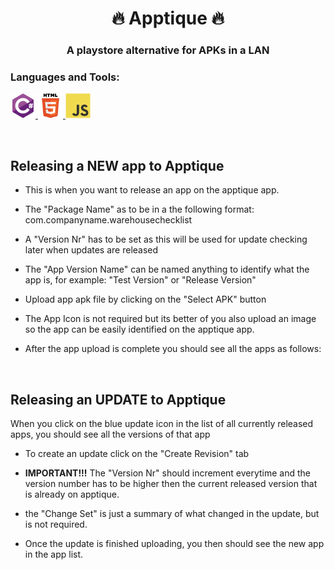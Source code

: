 <h1 align="center">🔥 Apptique 🔥</h1>
<h3 align="center">A playstore alternative for APKs in a LAN</h3>

<h3 align="left">Languages and Tools:</h3>
<p align="left"> <a href="https://www.w3schools.com/cs/" target="_blank" rel="noreferrer"> <img src="https://raw.githubusercontent.com/devicons/devicon/master/icons/csharp/csharp-original.svg" alt="csharp" width="40" height="40"/> </a> <a href="https://www.w3.org/html/" target="_blank" rel="noreferrer"> <img src="https://raw.githubusercontent.com/devicons/devicon/master/icons/html5/html5-original-wordmark.svg" alt="html5" width="40" height="40"/> </a> <a href="https://developer.mozilla.org/en-US/docs/Web/JavaScript" target="_blank" rel="noreferrer"> <img src="https://raw.githubusercontent.com/devicons/devicon/master/icons/javascript/javascript-original.svg" alt="javascript" width="40" height="40"/> </a> </p>



<p align="left">

<br /> 

## **Releasing a NEW app to Apptique**


- This is when you want to release an app on the apptique app.

- The "Package Name" as to be in a the following format: com.companyname.warehousechecklist
 
 - A "Version Nr" has to be set as this will be used for update checking later when updates are released 

- The "App Version Name" can be named anything to identify what the app is, for example: "Test Version" or "Release Version"

- Upload app apk file by clicking on the "Select APK" button

- The App Icon is not required but its better of you also upload an image so the app can be easily identified on the apptique app.

- After the app upload is complete you should see all the apps as follows:

<br /> 

## **Releasing an UPDATE to Apptique**


When you click on the blue update icon in the list of all currently released apps, you should see all the versions of that app

 - To create an update click on the "Create Revision" tab

- **IMPORTANT!!!**   The "Version Nr" should increment everytime and the version number has to be higher then the current released version that is already on apptique.

- the "Change Set" is just a summary of what changed in the update, but is not required.

- Once the update is finished uploading, you then should see the new app in the app list.
</p>



